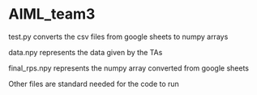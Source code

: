 # AIML_team3

test.py converts the csv files from google sheets to numpy arrays 

data.npy represents the data given by the TAs

final_rps.npy represents the numpy array converted from google sheets

Other files are standard needed for the code to run

